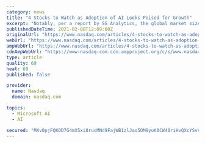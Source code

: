```yaml
---
category: news
title: "4 Stocks to Watch as Adoption of AI Looks Poised for Growth"
excerpt: "Notably, per a report by SG Analytics, the global market size of AI is estimated to witness a CAGR of 42.2% between 2020 and 2027. The report mentioned that certain trends will be important to look forward to in 2021."
publishedDateTime: 2021-02-08T12:09:00Z
originalUrl: "https://www.nasdaq.com/articles/4-stocks-to-watch-as-adoption-of-ai-looks-poised-for-growth-2021-02-08"
webUrl: "https://www.nasdaq.com/articles/4-stocks-to-watch-as-adoption-of-ai-looks-poised-for-growth-2021-02-08"
ampWebUrl: "https://www.nasdaq.com/articles/4-stocks-to-watch-as-adoption-of-ai-looks-poised-for-growth-2021-02-08?amp"
cdnAmpWebUrl: "https://www-nasdaq-com.cdn.ampproject.org/c/s/www.nasdaq.com/articles/4-stocks-to-watch-as-adoption-of-ai-looks-poised-for-growth-2021-02-08?amp"
type: article
quality: 69
heat: 69
published: false

provider:
  name: Nasdaq
  domain: nasdaq.com

topics:
  - Microsoft AI
  - AI

secured: "MXv0pjFQKOD7G4mX5xi8rucMNd9FajWB1zlJao5OM9yuK0CW40riHvQXcYSvVaJoGvK7Kia5kyn1iaotfZ/llp0vKCo6JUjXE6ym2S2gssj5TaPAmBJMk23/rz5wA2OHKH7zIEXH3mDnX3YxNQrpq0P2X6O8wTyW87/hBiRjz6MC2aQhzVtDoaH70war8ynQxtJYUJDTeJVzl3nXskbGeA5uKjYTweRPhFZuTF+dFLLE4IfA/Ap49EaQmFhK92ZYkPnJpPhjt81EqIOUBp1sud6pEZCNtiSK3kIvSvvau7DXizX+XZO50Nw/jlrYbC4zduI7X6iGCwUFbitqxfv7HqiTivO0YqPhESJgUM69jYA=;EJaLZtyAsuahBjvWgu0R6w=="
---
```


